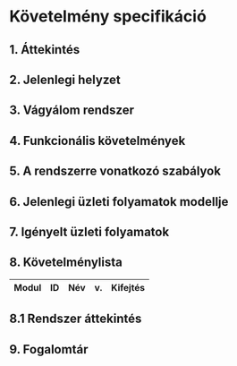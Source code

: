 # Követelmény specifikáció

## 1. Áttekintés

## 2. Jelenlegi helyzet

## 3. Vágyálom rendszer

## 4. Funkcionális követelmények

## 5. A rendszerre vonatkozó szabályok

## 6. Jelenlegi üzleti folyamatok modellje

## 7. Igényelt üzleti folyamatok

## 8. Követelménylista

|Modul        | ID |Név                    | v.|Kifejtés                              |
|-------------|----|-----------------------|---|--------------------------------------|

## 8.1 Rendszer áttekintés

## 9. Fogalomtár
